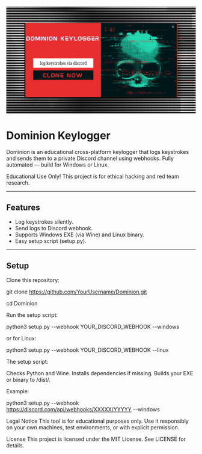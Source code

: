 ![Dominion Banner](assets/dominion_banner.png)

# Dominion Keylogger

Dominion is an educational cross-platform keylogger that logs keystrokes and sends them to a private Discord channel using webhooks.
Fully automated — build for Windows or Linux.

Educational Use Only! This project is for ethical hacking and red team research.

---

## Features

- Log keystrokes silently.
- Send logs to Discord webhook.
- Supports Windows EXE (via Wine) and Linux binary.
- Easy setup script (setup.py).

---

## Setup

Clone this repository:

git clone https://github.com/YourUsername/Dominion.git

cd Dominion

Run the setup script:

python3 setup.py --webhook YOUR_DISCORD_WEBHOOK --windows

or for Linux:

python3 setup.py --webhook YOUR_DISCORD_WEBHOOK --linux

The setup script:

Checks Python and Wine.
Installs dependencies if missing.
Builds your EXE or binary to /dist/.

Example:

python3 setup.py --webhook https://discord.com/api/webhooks/XXXXX/YYYYY --windows




Legal Notice
This tool is for educational purposes only.
Use it responsibly on your own machines, test environments, or with explicit permission.

License
This project is licensed under the MIT License.
See LICENSE for details.
